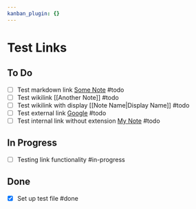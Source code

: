 ```yaml
---
kanban_plugin: {}
---
```


# Test Links

## To Do

- [ ] Test markdown link [Some Note](Some%20Note.md) #todo
- [ ] Test wikilink [[Another Note]] #todo  
- [ ] Test wikilink with display [[Note Name|Display Name]] #todo
- [ ] Test external link [Google](https://google.com) #todo
- [ ] Test internal link without extension [My Note](My%20Note) #todo

## In Progress

- [ ] Testing link functionality #in-progress

## Done

- [x] Set up test file #done
